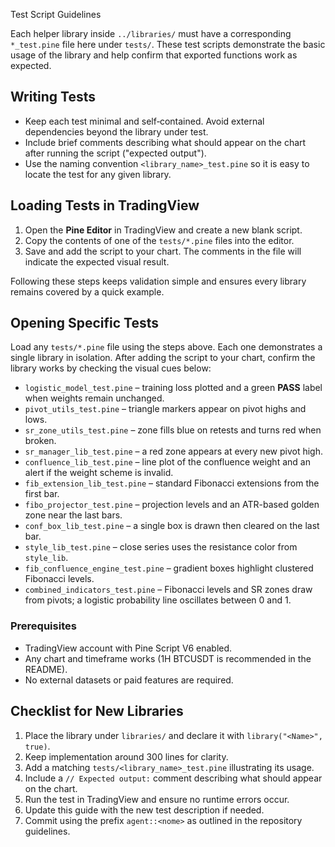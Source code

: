  Test Script Guidelines

Each helper library inside `../libraries/` must have a corresponding `*_test.pine` file here under `tests/`.
These test scripts demonstrate the basic usage of the library and help confirm that exported functions work as expected.

## Writing Tests

- Keep each test minimal and self‑contained. Avoid external dependencies beyond the library under test.
- Include brief comments describing what should appear on the chart after running the script ("expected output").
- Use the naming convention `<library_name>_test.pine` so it is easy to locate the test for any given library.

## Loading Tests in TradingView

1. Open the **Pine Editor** in TradingView and create a new blank script.
2. Copy the contents of one of the `tests/*.pine` files into the editor.
3. Save and add the script to your chart. The comments in the file will indicate the expected visual result.

Following these steps keeps validation simple and ensures every library remains covered by a quick example.

## Opening Specific Tests

Load any `tests/*.pine` file using the steps above. Each one demonstrates a single library in isolation. After adding the script to your chart, confirm the library works by checking the visual cues below:

- `logistic_model_test.pine` – training loss plotted and a green **PASS** label when weights remain unchanged.
- `pivot_utils_test.pine` – triangle markers appear on pivot highs and lows.
- `sr_zone_utils_test.pine` – zone fills blue on retests and turns red when broken.
- `sr_manager_lib_test.pine` – a red zone appears at every new pivot high.
- `confluence_lib_test.pine` – line plot of the confluence weight and an alert if the weight scheme is invalid.
- `fib_extension_lib_test.pine` – standard Fibonacci extensions from the first bar.
- `fibo_projector_test.pine` – projection levels and an ATR-based golden zone near the last bars.
- `conf_box_lib_test.pine` – a single box is drawn then cleared on the last bar.
- `style_lib_test.pine` – close series uses the resistance color from `style_lib`.
- `fib_confluence_engine_test.pine` – gradient boxes highlight clustered Fibonacci levels.
- `combined_indicators_test.pine` – Fibonacci levels and SR zones draw from pivots; a logistic probability line oscillates between 0 and 1.

### Prerequisites

- TradingView account with Pine Script V6 enabled.
- Any chart and timeframe works (1H BTCUSDT is recommended in the README).
- No external datasets or paid features are required.

## Checklist for New Libraries

1. Place the library under `libraries/` and declare it with `library("<Name>", true)`.
2. Keep implementation around 300 lines for clarity.
3. Add a matching `tests/<library_name>_test.pine` illustrating its usage.
4. Include a `// Expected output:` comment describing what should appear on the chart.
5. Run the test in TradingView and ensure no runtime errors occur.
6. Update this guide with the new test description if needed.
7. Commit using the prefix `agent::<nome>` as outlined in the repository guidelines.
